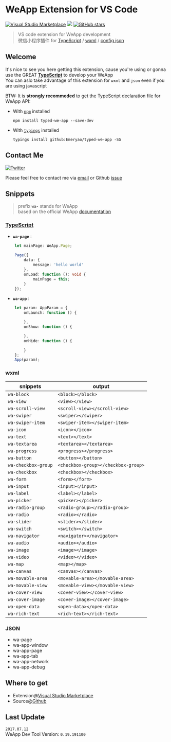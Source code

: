 # WeApp Extension for VS Code  

[![Visual Studio Marketplace](https://vsmarketplacebadge.apphb.com/version/emeryao.we-app-vscode.svg?style=flat-square&color=09BB07)](https://marketplace.visualstudio.com/items?itemName=emeryao.we-app-vscode)
![](https://vsmarketplacebadge.apphb.com/installs/emeryao.we-app-vscode.svg?style=flat-square&color=09BB07)
[![GitHub stars](https://img.shields.io/github/stars/Emeryao/we-app-vscode.svg?style=flat-square)](https://github.com/Emeryao/we-app-vscode)

> VS code extension for WeApp development  
> 微信小程序插件 for [TypeScript](#typescript) / [wxml](#wxml) / [config json](#json)

## Welcome
It's nice to see you here getting this extension, cause you're using or gonna use the GREAT **[TypeScript](http://www.typescriptlang.org)** to develop your WeApp  
You can aslo take advantage of this extension for `wxml` and `json` even if you are using javascript

BTW: It is **strongly recommeded** to get the TypeScript declaration file for WeApp API:  
* With [`npm`](https://www.npmjs.com/) installed  

    ```batch
    npm install typed-we-app --save-dev
    ```

* With [`typings`](https://github.com/typings/typings) installed  

    ```batch
    typings install github:Emeryao/typed-we-app -SG
    ```

## Contact Me
[![Twitter](https://img.shields.io/twitter/url/https/github.com/Emeryao/we-app-vscode.svg?style=flat-square)](https://twitter.com/luyao1206)

Please feel free to contact me via [email](mailto:luyao1206@live.cn) or Github [issue](https://github.com/Emeryao/we-app-vscode/issues)

## Snippets
> prefix **`wa-`** stands for WeApp  
> based on the official WeApp [documentation](https://mp.weixin.qq.com/debug/wxadoc/dev/index.html)

### [TypeScript](http://www.typescriptlang.org/)
* **`wa-page`** :
```typescript
    let mainPage: WeApp.Page;
    
    Page({
        data: {
            message: 'hello world'
        },
        onLoad: function (): void {
            mainPage = this;
        }
    });
```

* **`wa-app`** :
```typescript
    let param: AppParam = {
        onLaunch: function () {

        },
        onShow: function () {

        },
        onHide: function () {

        }
    };
    App(param);
```

### wxml

|snippets|output|
|--------|--------|
|`wa-block`|`<block></block>`|
|`wa-view`|`<view></view>`|
|`wa-scroll-view`|`<scroll-view></scroll-view>`|
|`wa-swiper`|`<swiper></swiper>`|
|`wa-swiper-item`|`<swiper-item></swiper-item>`|
|`wa-icon`|`<icon></icon>`|
|`wa-text`|`<text></text>`|
|`wa-textarea`|`<textarea></textarea>`|
|`wa-progress`|`<progress></progress>`|
|`wa-button`|`<button></button>`|
|`wa-checkbox-group`|`<checkbox-group></checkbox-group>`|
|`wa-checkbox`|`<checkbox></checkbox>`|
|`wa-form`|`<form></form>`|
|`wa-input`|`<input></input>`|
|`wa-label`|`<label></label>`|
|`wa-picker`|`<picker></picker>`|
|`wa-radio-group`|`<radio-group></radio-group>`|
|`wa-radio`|`<radio></radio>`|
|`wa-slider`|`<slider></slider>`|
|`wa-switch`|`<switch></switch>`|
|`wa-navigator`|`<navigator></navigator>`|
|`wa-audio`|`<audio></audio>`|
|`wa-image`|`<image></image>`|
|`wa-video`|`<video></video>`|
|`wa-map`|`<map></map>`|
|`wa-canvas`|`<canvas></canvas>`|
|`wa-movable-area`|`<movable-area></movable-area>`|
|`wa-movable-view`|`<movable-view></movable-view>`|
|`wa-cover-view`|`<cover-view></cover-view>`|
|`wa-cover-image`|`<cover-image></cover-image>`|
|`wa-open-data`|`<open-data></open-data>`|
|`wa-rich-text`|`<rich-text></rich-text>`|

### JSON  

* wa-page
* wa-app-window
* wa-app-page
* wa-app-tab
* wa-app-network
* wa-app-debug

## Where to get

* Extension@[Visual Studio Marketplace](https://marketplace.visualstudio.com/items?itemName=emeryao.we-app-vscode)
* Source@[Github](https://github.com/Emeryao/we-app-vscode)

## Last Update
`2017.07.12`  
WeApp Dev Tool Version: `0.19.191100`
